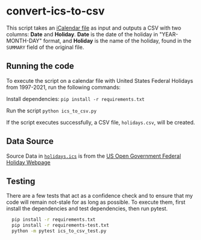 # convert-ics-to-csv

This script takes an [iCalendar file](https://icalendar.org/) as input and outputs a CSV with two columns: **Date** and **Holiday**. **Date** is the date of the holiday in "YEAR-MONTH-DAY" format, and **Holiday** is the name of the holiday, found in the `SUMMARY` field of the original file.

## Running the code
To execute the script on a calendar file with United States Federal Holidays from 1997-2021, run the following commands:

Install dependencies:
`pip install -r requirements.txt`

Run the script
`python ics_to_csv.py`

If the script executes successfully, a CSV file, `holidays.csv`, will be created.

## Data Source
Source Data in [`holidays.ics`](./holidays.csv) is from the [US Open Government Federal Holiday Webpage](https://www.opm.gov/about-us/open-government/Data/Apps/Holidays/Index.aspx)

## Testing

There are a few tests that act as a confidence check and to ensure that my code will remain not-stale for as long as possible. To execute them, first install the dependencies and test dependencies, then run pytest.

```bash
  pip install -r requirements.txt 
  pip install -r requirements-test.txt
  python -m pytest ics_to_csv_test.py
```
  
